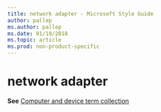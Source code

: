 ```yaml
---
title: network adapter - Microsoft Style Guide
author: pallep
ms.author: pallep
ms.date: 01/19/2018
ms.topic: article
ms.prod: non-product-specific
---
```


# network adapter

**See** [Computer and device term collection](/style-guide/a-z-word-list-term-collections/term-collections/computer-device-terms)
